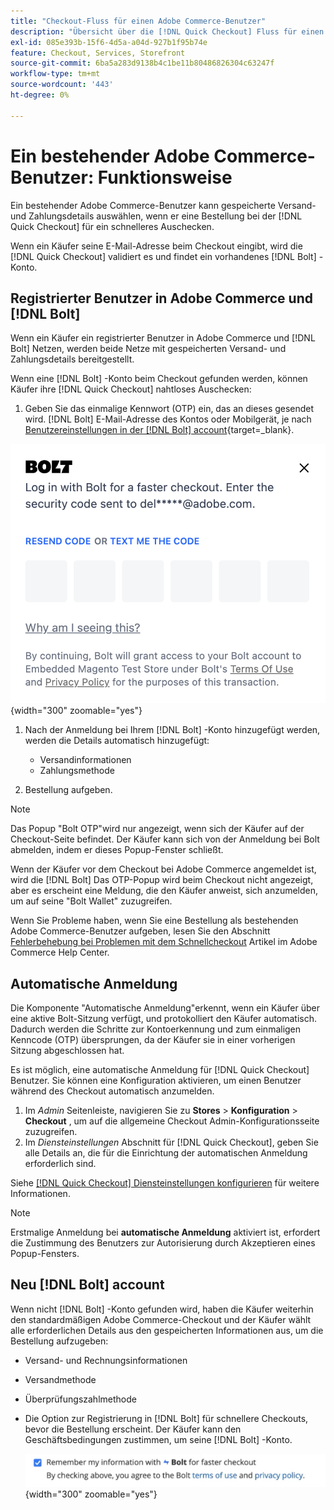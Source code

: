 ```yaml
---
title: "Checkout-Fluss für einen Adobe Commerce-Benutzer"
description: "Übersicht über die [!DNL Quick Checkout] Fluss für einen Adobe Commerce-Benutzer."
exl-id: 085e393b-15f6-4d5a-a04d-927b1f95b74e
feature: Checkout, Services, Storefront
source-git-commit: 6ba5a283d9138b4c1be11b80486826304c63247f
workflow-type: tm+mt
source-wordcount: '443'
ht-degree: 0%

---
```


# Ein bestehender Adobe Commerce-Benutzer: Funktionsweise

Ein bestehender Adobe Commerce-Benutzer kann gespeicherte Versand- und Zahlungsdetails auswählen, wenn er eine Bestellung bei der [!DNL Quick Checkout] für ein schnelleres Auschecken.

Wenn ein Käufer seine E-Mail-Adresse beim Checkout eingibt, wird die [!DNL Quick Checkout] validiert es und findet ein vorhandenes [!DNL Bolt] -Konto.

## Registrierter Benutzer in Adobe Commerce und [!DNL Bolt]

Wenn ein Käufer ein registrierter Benutzer in Adobe Commerce und [!DNL Bolt] Netzen, werden beide Netze mit gespeicherten Versand- und Zahlungsdetails bereitgestellt.

Wenn eine [!DNL Bolt] -Konto beim Checkout gefunden werden, können Käufer ihre [!DNL Quick Checkout] nahtloses Auschecken:

1. Geben Sie das einmalige Kennwort (OTP) ein, das an dieses gesendet wird. [!DNL Bolt] E-Mail-Adresse des Kontos oder Mobilgerät, je nach [Benutzereinstellungen in der [!DNL Bolt] account](https://help.bolt.com/shoppers/account/account-settings/#how-to-set-preferred-login-method){target=_blank}.

![OTP-Popup](assets/new-logo-otp-email.png){width="300" zoomable="yes"}

1. Nach der Anmeldung bei Ihrem [!DNL Bolt] -Konto hinzugefügt werden, werden die Details automatisch hinzugefügt:

   - Versandinformationen
   - Zahlungsmethode

1. Bestellung aufgeben.

>[!NOTE]
>
> Das Popup &quot;Bolt OTP&quot;wird nur angezeigt, wenn sich der Käufer auf der Checkout-Seite befindet. Der Käufer kann sich von der Anmeldung bei Bolt abmelden, indem er dieses Popup-Fenster schließt.

Wenn der Käufer vor dem Checkout bei Adobe Commerce angemeldet ist, wird die [!DNL Bolt] Das OTP-Popup wird beim Checkout nicht angezeigt, aber es erscheint eine Meldung, die den Käufer anweist, sich anzumelden, um auf seine &quot;Bolt Wallet&quot; zuzugreifen.

Wenn Sie Probleme haben, wenn Sie eine Bestellung als bestehenden Adobe Commerce-Benutzer aufgeben, lesen Sie den Abschnitt [Fehlerbehebung bei Problemen mit dem Schnellcheckout](https://experienceleague.adobe.com/docs/commerce-knowledge-base/kb/troubleshooting/miscellaneous/quick-checkout-issues.html) Artikel im Adobe Commerce Help Center.

## Automatische Anmeldung

Die Komponente &quot;Automatische Anmeldung&quot;erkennt, wenn ein Käufer über eine aktive Bolt-Sitzung verfügt, und protokolliert den Käufer automatisch. Dadurch werden die Schritte zur Kontoerkennung und zum einmaligen Kenncode (OTP) übersprungen, da der Käufer sie in einer vorherigen Sitzung abgeschlossen hat.

Es ist möglich, eine automatische Anmeldung für [!DNL Quick Checkout] Benutzer. Sie können eine Konfiguration aktivieren, um einen Benutzer während des Checkout automatisch anzumelden.

1. Im _Admin_ Seitenleiste, navigieren Sie zu **Stores** > **Konfiguration** > **Checkout** , um auf die allgemeine Checkout Admin-Konfigurationsseite zuzugreifen.
1. Im _Diensteinstellungen_ Abschnitt für [!DNL Quick Checkout], geben Sie alle Details an, die für die Einrichtung der automatischen Anmeldung erforderlich sind.

Siehe [[!DNL Quick Checkout] Diensteinstellungen konfigurieren](../quick-checkout/onboarding.md#configure-service-settings) für weitere Informationen.

>[!NOTE]
>
> Erstmalige Anmeldung bei **automatische Anmeldung** aktiviert ist, erfordert die Zustimmung des Benutzers zur Autorisierung durch Akzeptieren eines Popup-Fensters.

## Neu [!DNL Bolt] account

Wenn nicht [!DNL Bolt] -Konto gefunden wird, haben die Käufer weiterhin den standardmäßigen Adobe Commerce-Checkout und der Käufer wählt alle erforderlichen Details aus den gespeicherten Informationen aus, um die Bestellung aufzugeben:

- Versand- und Rechnungsinformationen
- Versandmethode
- Überprüfungszahlmethode
- Die Option zur Registrierung in [!DNL Bolt] für schnellere Checkouts, bevor die Bestellung erscheint. Der Käufer kann den Geschäftsbedingungen zustimmen, um seine [!DNL Bolt] -Konto.

  ![Angaben [!DNL Bolt]](assets/checkbox-remember-bolt.png){width="300" zoomable="yes"}

